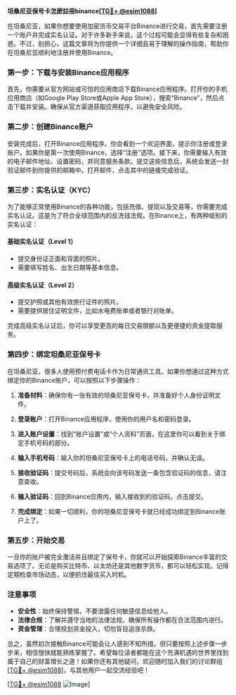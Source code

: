 **坦桑尼亚保号卡怎麽註冊binance[[TG💪+ @esim1088](https://t.me/s/esim1088)]**

在坦桑尼亚，如果你想要使用加密货币交易平台Binance进行交易，首先需要注册一个账户并完成实名认证。对于许多新手来说，这个过程可能会显得有些复杂和困惑。不过，别担心，这篇文章将为你提供一个详细且易于理解的操作指南，帮助你在坦桑尼亚顺利地注册并使用Binance。

### 第一步：下载与安装Binance应用程序

首先，你需要从官方网站或可信的应用商店下载Binance应用程序。打开你的手机应用商店（如Google Play Store或Apple App Store），搜索“Binance”，然后点击下载并安装。确保从官方渠道获取应用程序，以避免安全风险。

### 第二步：创建Binance账户

安装完成后，打开Binance应用程序。你会看到一个欢迎界面，提示你注册或登录账户。如果你是第一次使用Binance，选择“注册”选项。接下来，你需要输入有效的电子邮件地址、设置密码，并同意服务条款。提交这些信息后，系统会发送一封验证邮件到你提供的邮箱中。打开邮件，点击其中的链接完成验证。

### 第三步：实名认证（KYC）

为了能够正常使用Binance的各种功能，包括充值、提现以及交易等，你需要完成实名认证。这是为了符合全球范围内的反洗钱法规。在Binance上，有两种级别的实名认证：

#### 基础实名认证（Level 1）
- 提交身份证正面和背面的照片。
- 需要填写姓名、出生日期等基本信息。

#### 高级实名认证（Level 2）
- 提交护照或其他有效旅行证件的照片。
- 需要提供居住证明文件，比如水电费账单或者银行对账单。

完成高级实名认证后，你可以享受更高的每日交易限额以及更便捷的资金提取服务。

### 第四步：绑定坦桑尼亚保号卡

在坦桑尼亚，很多人使用预付费电话卡作为日常通讯工具。如果你想通过这种方式绑定你的Binance账户，可以按照以下步骤操作：

1. **准备材料**：确保你有一张有效的坦桑尼亚保号卡，并准备好个人身份证明文件。
   
2. **登录账户**：打开Binance应用程序，使用你的用户名和密码登录。

3. **进入账户设置**：找到“账户设置”或“个人资料”页面，在这里你可以看到关于绑定手机号码的部分。

4. **输入手机号码**：输入你的坦桑尼亚保号卡上的电话号码，并确认无误。

5. **接收验证码**：提交号码后，系统会向该号码发送一条包含验证码的信息，请注意查收。

6. **输入验证码**：回到Binance应用内，输入接收到的验证码，点击提交。

7. **完成绑定**：如果一切顺利，你的坦桑尼亚保号卡就已经成功绑定到Binance账户上了。

### 第五步：开始交易

一旦你的账户被完全激活并且绑定了保号卡，你就可以开始探索Binance丰富的交易选项了。无论是购买比特币、以太坊还是其他数字货币，都可以轻松实现。记得定期检查市场动态，以便抓住最佳买入时机。

### 注意事项

- **安全性**：始终保持警惕，不要泄露任何敏感信息给他人。
- **法律合规**：了解并遵守当地的法律法规，确保所有操作都在合法范围内进行。
- **资金管理**：合理规划资金投入，切勿盲目追涨杀跌。

总之，虽然初次接触Binance可能会让人感到不知所措，但只要按照上述步骤一步步来，相信很快就能熟练掌握了。希望每位读者都能在这个充满机遇的世界里找到属于自己的财富增长之道！如果你还有其他疑问，欢迎随时加入我们的讨论群组[[TG💪+ @esim1088](https://t.me/s/esim1088)]，与其他用户一起交流经验吧！

[[TG💪+ @esim1088](https://t.me/s/esim1088) ![Image](https://i.postimg.cc/4NQfJmqS/Snipaste-2025-05-13-00-14-12.png)]